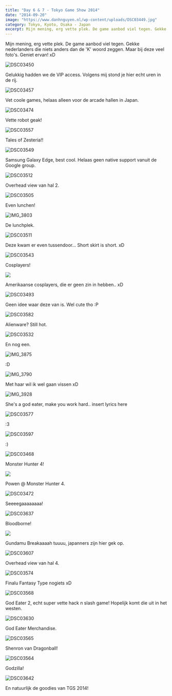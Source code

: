 ```yaml
---
title: "Day 6 & 7 - Tokyo Game Show 2014"
date: "2014-09-20"
image: "https://www.danhnguyen.nl/wp-content/uploads/DSC03449.jpg"
category: Tokyo, Kyoto, Osaka - Japan
excerpt: Mijn mening, erg vette plek. De game aanbod viel tegen. Gekke nederlanders die niets anders dan de 'K' woord...
---
```


Mijn mening, erg vette plek. De game aanbod viel tegen. Gekke nederlanders die niets anders dan de 'K' woord zeggen. Maar bij deze veel foto's. Geniet ervan! xD

![DSC03450](https://www.danhnguyen.nl/wp-content/uploads/DSC03450-1024x575.jpg)

Gelukkig hadden we de VIP access. Volgens mij stond je hier echt uren in de rij.

![DSC03457](https://www.danhnguyen.nl/wp-content/uploads/DSC03457-1024x575.jpg)

Vet coole games, helaas alleen voor de arcade hallen in Japan.

![DSC03474](https://www.danhnguyen.nl/wp-content/uploads/DSC03474-1024x575.jpg)

Vette robot geak!

![DSC03557](https://www.danhnguyen.nl/wp-content/uploads/DSC03557-1024x575.jpg)

Tales of Zesteria!!

![DSC03549](https://www.danhnguyen.nl/wp-content/uploads/DSC03549-1024x575.jpg)

Samsung Galaxy Edge, best cool. Helaas geen native support vanuit de Google group.

![DSC03512](https://www.danhnguyen.nl/wp-content/uploads/DSC03512-1024x575.jpg)

Overhead view van hal 2.

![DSC03505](https://www.danhnguyen.nl/wp-content/uploads/DSC03505-1024x575.jpg)

Even lunchen!

![IMG_3803](https://www.danhnguyen.nl/wp-content/uploads/IMG_3803-1024x682.jpg)

De lunchplek.

![DSC03511](https://www.danhnguyen.nl/wp-content/uploads/DSC03511-1024x575.jpg)

Deze kwam er even tussendoor... Short skirt is short. xD

![DSC03543](https://www.danhnguyen.nl/wp-content/uploads/DSC03543-575x1024.jpg)

Cosplayers!

![](https://www.danhnguyen.nl/wp-content/uploads/IMG_3810-682x1024.jpg)

Amerikaanse cosplayers, die er geen zin in hebben.. xD

![DSC03493](https://www.danhnguyen.nl/wp-content/uploads/DSC03493-575x1024.jpg)

Geen idee waar deze van is. Wel cute tho :P

![DSC03582](https://www.danhnguyen.nl/wp-content/uploads/DSC03582-575x1024.jpg)

Alienware? Still hot.

![DSC03532](https://www.danhnguyen.nl/wp-content/uploads/DSC03532-575x1024.jpg)

En nog een.

![IMG_3875](https://www.danhnguyen.nl/wp-content/uploads/IMG_3875-682x1024.jpg)

:D

![IMG_3790](https://www.danhnguyen.nl/wp-content/uploads/IMG_3790-682x1024.jpg)

Met haar wil ik wel gaan vissen xD

![IMG_3928](https://www.danhnguyen.nl/wp-content/uploads/IMG_3928-682x1024.jpg)

She's a god eater, make you work hard.. insert lyrics here

![DSC03577](https://www.danhnguyen.nl/wp-content/uploads/DSC03577-575x1024.jpg)

:3

![DSC03597](https://www.danhnguyen.nl/wp-content/uploads/DSC03597-575x1024.jpg)

:)

![DSC03468](https://www.danhnguyen.nl/wp-content/uploads/DSC03468-1024x575.jpg)

Monster Hunter 4!

![](https://www.danhnguyen.nl/wp-content/uploads/DSC034791-1024x575.jpg)

Powen @ Monster Hunter 4.

![DSC03472](https://www.danhnguyen.nl/wp-content/uploads/DSC03472-1024x575.jpg)

Seeeegaaaaaaaa!

![DSC03637](https://www.danhnguyen.nl/wp-content/uploads/DSC03637-575x1024.jpg)

Bloodborne!

![](https://www.danhnguyen.nl/wp-content/uploads/IMG_3885-682x1024.jpg)

Gundamu Breakaaaah tuuuu, japanners zijn hier gek op.

![DSC03607](https://www.danhnguyen.nl/wp-content/uploads/DSC03607-1024x575.jpg)

Overhead view van hal 4.

![DSC03574](https://www.danhnguyen.nl/wp-content/uploads/DSC03574-1024x575.jpg)

Finalu Fantasy Type nogiets xD

![DSC03568](https://www.danhnguyen.nl/wp-content/uploads/DSC03568-1024x575.jpg)

God Eater 2, echt super vette hack n slash game! Hopelijk komt die uit in het westen.

![DSC03630](https://www.danhnguyen.nl/wp-content/uploads/DSC03630-1024x575.jpg)

God Eater Merchandise.

![DSC03565](https://www.danhnguyen.nl/wp-content/uploads/DSC03565-1024x575.jpg)

Shenron van Dragonball!

![DSC03564](https://www.danhnguyen.nl/wp-content/uploads/DSC03564-575x1024.jpg)

Godzilla!

![DSC03642](https://www.danhnguyen.nl/wp-content/uploads/DSC03642-1024x575.jpg)

En natuurlijk de goodies van TGS 2014!
